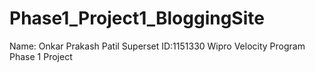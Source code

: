 # Phase1_Project1_BloggingSite
Name: Onkar Prakash Patil
Superset ID:1151330
Wipro Velocity Program 
  Phase 1 Project
